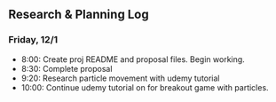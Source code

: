 ## Research & Planning Log
### Friday, 12/1
* 8:00: Create proj README and proposal files. Begin working.
* 8:30: Complete proposal
* 9:20: Research particle movement with udemy tutorial
* 10:00: Continue udemy tutorial on for breakout game with particles.
